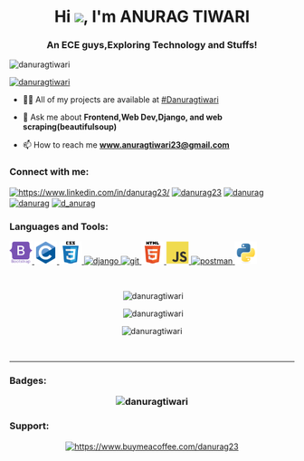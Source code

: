 <h1 align="center">Hi 
<img src="https://media.giphy.com/media/hvRJCLFzcasrR4ia7z/giphy.gif" width="28">, I'm ANURAG TIWARI</h1>
<h3 align="center">An ECE guys,Exploring Technology and Stuffs!</h3>

<p align="left"> <img src="https://komarev.com/ghpvc/?username=danuragtiwari&label=Profile%20views&color=0e75b6&style=flat" alt="danuragtiwari" /> </p>

<p align="left"> <a href="https://github.com/ryo-ma/github-profile-trophy"><img src="https://github-profile-trophy.vercel.app/?username=danuragtiwari" alt="danuragtiwari" /></a> </p>

- 👨‍💻 All of my projects are available at [#Danuragtiwari](#Danuragtiwari)

- 💬 Ask me about **Frontend,Web Dev,Django, and web scraping(beautifulsoup)**

- 📫 How to reach me **www.anuragtiwari23@gmail.com**

<h3 align="left">Connect with me:</h3>
<p align="left">
<a href="https://www.linkedin.com/in/danurag23/" target="blank"><img align="center" src="https://raw.githubusercontent.com/rahuldkjain/github-profile-readme-generator/master/src/images/icons/Social/linked-in-alt.svg" alt="https://www.linkedin.com/in/danurag23/" height="30" width="40" /></a>
<a href="https://instagram.com/danurag23" target="blank"><img align="center" src="https://raw.githubusercontent.com/rahuldkjain/github-profile-readme-generator/master/src/images/icons/Social/instagram.svg" alt="danurag23" height="30" width="40" /></a>
<a href="https://www.codechef.com/users/danurag" target="blank"><img align="center" src="https://cdn.jsdelivr.net/npm/simple-icons@3.1.0/icons/codechef.svg" alt="danurag" height="30" width="40" /></a>
<a href="https://www.hackerrank.com/danurag" target="blank"><img align="center" src="https://raw.githubusercontent.com/rahuldkjain/github-profile-readme-generator/master/src/images/icons/Social/hackerrank.svg" alt="danurag" height="30" width="40" /></a>
<a href="https://codeforces.com/profile/d_anurag" target="blank"><img align="center" src="https://raw.githubusercontent.com/rahuldkjain/github-profile-readme-generator/master/src/images/icons/Social/codeforces.svg" alt="d_anurag" height="30" width="40" /></a>

</p>

<h3 align="left">Languages and Tools:</h3>
<p align="left"> <a href="https://getbootstrap.com" target="_blank" rel="noreferrer"> <img src="https://raw.githubusercontent.com/devicons/devicon/master/icons/bootstrap/bootstrap-plain-wordmark.svg" alt="bootstrap" width="40" height="40"/> </a> <a href="https://www.cprogramming.com/" target="_blank" rel="noreferrer"> <img src="https://raw.githubusercontent.com/devicons/devicon/master/icons/c/c-original.svg" alt="c" width="40" height="40"/> </a> <a href="https://www.w3schools.com/css/" target="_blank" rel="noreferrer"> <img src="https://raw.githubusercontent.com/devicons/devicon/master/icons/css3/css3-original-wordmark.svg" alt="css3" width="40" height="40"/> </a> <a href="https://www.djangoproject.com/" target="_blank" rel="noreferrer"> <img src="https://cdn.worldvectorlogo.com/logos/django.svg" alt="django" width="40" height="40"/> </a> <a href="https://git-scm.com/" target="_blank" rel="noreferrer"> <img src="https://www.vectorlogo.zone/logos/git-scm/git-scm-icon.svg" alt="git" width="40" height="40"/> </a> <a href="https://www.w3.org/html/" target="_blank" rel="noreferrer"> <img src="https://raw.githubusercontent.com/devicons/devicon/master/icons/html5/html5-original-wordmark.svg" alt="html5" width="40" height="40"/> </a> <a href="https://developer.mozilla.org/en-US/docs/Web/JavaScript" target="_blank" rel="noreferrer"> <img src="https://raw.githubusercontent.com/devicons/devicon/master/icons/javascript/javascript-original.svg" alt="javascript" width="40" height="40"/> </a> <a href="https://postman.com" target="_blank" rel="noreferrer"> <img src="https://www.vectorlogo.zone/logos/getpostman/getpostman-icon.svg" alt="postman" width="40" height="40"/> </a> <a href="https://www.python.org" target="_blank" rel="noreferrer"> <img src="https://raw.githubusercontent.com/devicons/devicon/master/icons/python/python-original.svg" alt="python" width="40" height="40"/> </a> 
 </p>



<br>

<div>
<p align="center">&nbsp;<img  src="https://github-readme-stats.vercel.app/api?username=danuragtiwari&show_icons=true&locale=en" alt="danuragtiwari"  width='500px'/></p>

<p align="center"> &nbsp;<img src="https://github-readme-streak-stats.herokuapp.com/?user=danuragtiwari&" alt="danuragtiwari" width='500px'/></p>
<p  align="center"><img  src="https://github-readme-stats.vercel.app/api/top-langs?username=danuragtiwari&show_icons=true&locale=en&layout=compact" alt="danuragtiwari"  width='500px'/></p>
  </div>

<br>

<hr>
<h3 align="left">Badges:
<p align="center">
<img  src="https://www.holopin.io/api/user/board?user=Danurag" alt="danuragtiwari"  width='500px'/
<p></h3> 

<h3 align="left">Support:</h3>
<p align="center"><a href="https://www.buymeacoffee.com/danurag23"> <img align="center" src="https://cdn.buymeacoffee.com/buttons/v2/default-yellow.png" height="50" width="210px" alt="https://www.buymeacoffee.com/danurag23" /></a></p>
